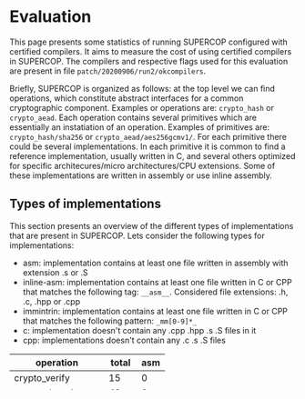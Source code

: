 # Evaluation
This page presents some statistics of running SUPERCOP configured with certified compilers. It aims to measure the cost of using certified compilers in SUPERCOP. The compilers and respective flags used for this evaluation are present in file `patch/20200906/run2/okcompilers`. 

Briefly, SUPERCOP is organized as follows: at the top level we can find operations, which constitute abstract interfaces for a common cryptographic component. Examples or operations are: `crypto_hash` or `crypto_aead`. Each operation contains several primitives which are essentially an instatiation of an operation. Examples of primitives are: `crypto_hash/sha256` or `crypto_aead/aes256gcmv1/`. For each primitive there could be several implementations. In each primitive it is common to find a reference implementation, usually written in C, and several others optimized for specific architecures/micro architectures/CPU extensions. Some of these implementations are written in assembly or use inline assembly. 

## Types of implementations
This section presents an overview of the different types of implementations that are present in SUPERCOP. Lets consider the following types for implementations:

* asm: implementation contains at least one file written in assembly with extension .s or .S
* inline-asm: implementation contains at least one file written in C or CPP that matches the following tag: `__asm__`. Considered file extensions: .h, .c, .hpp or .cpp
* immintrin: implementation contains at least one file written in C or CPP that matches the following pattern: `_mm[0-9]*_`
* c: implementation doesn't contain any .cpp .hpp .s .S files in it
* cpp: implementations doesn't contain any .c .s .S files 

|operation|total|asm|
|--------------------|----|----|
|crypto_verify|15|0|
|crypto_decode|48|0|
|crypto_encode|48|0|
|crypto_sort|18|1|
|crypto_core|131|16|
|crypto_hashblocks|31|10|
|crypto_hash|941|302|
|crypto_stream|290|141|
|crypto_onetimeauth|14|12|
|crypto_auth|19|0|
|crypto_secretbox|2|0|
|crypto_aead|1024|101|
|crypto_rng|3|0|
|crypto_scalarmult|17|10|
|crypto_box|2|0|
|crypto_dh|188|132|
|crypto_sign|428|10|
|crypto_kem|369|39|
|crypto_encrypt|92|0|











